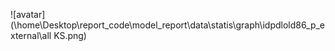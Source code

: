 ![avatar](\home\Desktop\report_code\model_report\data\statis\graph\idpdlold86_p_external\all KS.png)